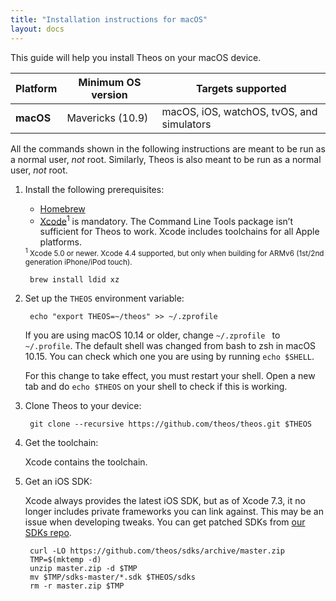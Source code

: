 ```yaml
---
title: "Installation instructions for macOS"
layout: docs
---
```


This guide will help you install Theos on your macOS device.

| Platform | Minimum OS version | Targets supported
|----------|--------------------|-------------------|
| **macOS** | Mavericks (10.9) | macOS, iOS, watchOS, tvOS, and simulators |

All the commands shown in the following instructions are meant to be run as a normal user, _not_ root. Similarly, Theos is also meant to be run as a normal user, _not_ root.

1. Install the following prerequisites:

	* [Homebrew](https://brew.sh/)
	* [Xcode](https://itunes.apple.com/us/app/xcode/id497799835?ls=1&mt=12)<sup>1</sup> is mandatory. The Command Line Tools package isn’t sufficient for Theos to work. Xcode includes toolchains for all Apple platforms.

	<sup>
	<sup>1</sup> Xcode 5.0 or newer. Xcode 4.4 supported, but only when building for ARMv6 (1st/2nd generation iPhone/iPod touch).
	</sup>

		brew install ldid xz

1. Set up the `THEOS` environment variable:

		echo "export THEOS=~/theos" >> ~/.zprofile

    If you are using macOS 10.14 or older, change `~/.zprofile ` to `~/.profile`. The default shell was changed from bash to zsh in macOS 10.15. You can check which one you are using by running `echo $SHELL`.

	For this change to take effect, you must restart your shell. Open a new tab and do `echo $THEOS` on your shell to check if this is working.

1. Clone Theos to your device:

		git clone --recursive https://github.com/theos/theos.git $THEOS

1. Get the toolchain:

	Xcode contains the toolchain.

1. Get an iOS SDK:

	Xcode always provides the latest iOS SDK, but as of Xcode 7.3, it no longer includes private frameworks you can link against. This may be an issue when developing tweaks. You can get patched SDKs from [our SDKs repo](https://github.com/theos/sdks).

		curl -LO https://github.com/theos/sdks/archive/master.zip
		TMP=$(mktemp -d)
		unzip master.zip -d $TMP
		mv $TMP/sdks-master/*.sdk $THEOS/sdks
		rm -r master.zip $TMP
